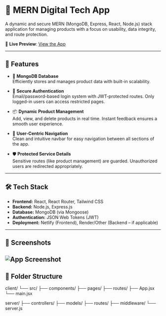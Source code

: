# 🛒 MERN Digital Tech App

A dynamic and secure MERN (MongoDB, Express, React, Node.js) stack application for managing products with a focus on usability, data integrity, and route protection.

🔗 **Live Preview**: [View the App](https://65c9251bcd4bfb58dd306f73--joyful-melba-507ba4.netlify.app/)

---

## 🚀 Features

- 🔹 **MongoDB Database**  
  Efficiently stores and manages product data with built-in scalability.

- 🔐 **Secure Authentication**  
  Email/password-based login system with JWT-protected routes. Only logged-in users can access restricted pages.

- 📦 **Dynamic Product Management**  
  Add, view, and delete products in real time. Instant feedback ensures a smooth user experience.

- 🧭 **User-Centric Navigation**  
  Clean and intuitive navbar for easy navigation between all sections of the app.

- 🛡️ **Protected Service Details**  
  Sensitive routes (like product management) are guarded. Unauthorized users are redirected appropriately.

---

## 🛠️ Tech Stack

- **Frontend:** React, React Router, Tailwind CSS
- **Backend:** Node.js, Express.js
- **Database:** MongoDB (via Mongoose)
- **Authentication:** JSON Web Tokens (JWT)
- **Deployment:** Netlify (Frontend), Render/Other (Backend – if applicable)

---

## 📸 Screenshots

![App Screenshot](https://i.ibb.co/M57hSWK7/a-10.png)
---

## 📂 Folder Structure

client/
└── src/
├── components/
├── pages/
├── routes/
├── App.jsx
└── main.jsx

server/
├── controllers/
├── models/
├── routes/
├── middleware/
└── server.js




